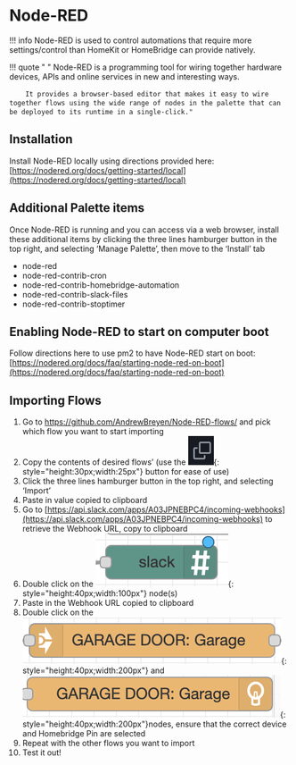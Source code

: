 # Node-RED
!!! info
    Node-RED is used to control automations that require more settings/control than HomeKit or HomeBridge can provide natively. 

!!! quote " "
        Node-RED is a programming tool for wiring together hardware devices, APIs and online services in new and interesting ways.  
        
        It provides a browser-based editor that makes it easy to wire together flows using the wide range of nodes in the palette that can be deployed to its runtime in a single-click."

## Installation
Install Node-RED locally using directions provided here: [https://nodered.org/docs/getting-started/local](https://nodered.org/docs/getting-started/local)

## Additional Palette items
Once Node-RED is running and you can access via a web browser, install these additional items by clicking the three lines hamburger button in the top right, and selecting ‘Manage Palette’, then move to the ‘Install’ tab

- node-red
- node-red-contrib-cron
- node-red-contrib-homebridge-automation
- node-red-contrib-slack-files
- node-red-contrib-stoptimer

## Enabling Node-RED to start on computer boot
Follow directions here to use pm2 to have Node-RED start on boot: [https://nodered.org/docs/faq/starting-node-red-on-boot](https://nodered.org/docs/faq/starting-node-red-on-boot)

## Importing Flows
1. Go to https://github.com/AndrewBreyen/Node-RED-flows/ and pick which flow you want to start importing
2. Copy the contents of desired flows’ (use the ![node-red-copy-paste-squares.png](../img/node-red/node-red-copy-paste-squares.png){: style="height:30px;width:25px"} button for ease of use)
3. Click the three lines hamburger button in the top right, and selecting ‘Import’
4. Paste in value copied to clipboard
5. Go to [https://api.slack.com/apps/A03JPNEBPC4/incoming-webhooks](https://api.slack.com/apps/A03JPNEBPC4/incoming-webhooks) to retrieve the Webhook URL, copy to clipboard
6. Double click on the ![node-red-copy-paste-squares.png](../img/node-red/node-red-slack-node.png){: style="height:40px;width:100px"} node(s)
7. Paste in the Webhook URL copied to clipboard
8. Double click on the ![node-red-garage-door-node-1.png](../img/node-red/node-red-garage-door-node-1.png){: style="height:40px;width:200px"} and ![node-red-garage-door-node-2.png](../img/node-red/node-red-garage-door-node-2.png){: style="height:40px;width:200px"}nodes, ensure that the correct device and Homebridge Pin are selected
9. Repeat with the other flows you want to import
10. Test it out!
